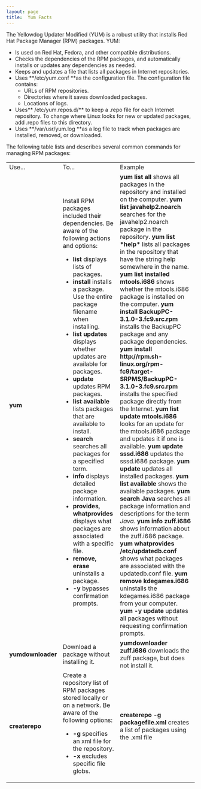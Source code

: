 ```yaml
---
layout: page
title:  Yum Facts
---
```


The Yellowdog Updater Modified (YUM) is a robust utility that installs Red Hat
Package Manager (RPM) packages. YUM:

  * Is used on Red Hat, Fedora, and other compatible distributions. 
  * Checks the dependencies of the RPM packages, and automatically installs or updates any dependencies as needed.
  * Keeps and updates a file that lists all packages in Internet repositories.
  * Uses **/etc/yum.conf **as the configuration file. The configuration file contains:
    * URLs of RPM repositories.
    * Directories where it saves downloaded packages.
    * Locations of logs.
  * Uses** /etc/yum.repos.d/** to keep a .repo file for each Internet repository. To change where Linux looks for new or updated packages, add .repo files to this directory.
  * Uses **/var/usr/yum.log **as a log file to track when packages are installed, removed, or downloaded. 

The following table lists and describes several common commands for managing
RPM packages:

<table>

<tr> <td>Use...</td> <td>To...</td> <td> Example</td>

</tr>

<tr> <td><b>yum</b></td> <td> Install RPM packages included their
dependencies. Be aware of the following actions and options:

<ul>

<li><b>list </b>displays lists of packages.

</li>

<li><b>install </b>installs a package. Use the entire package filename when
installing.

</li>

<li><b>list updates </b>displays whether updates are available for packages.

</li>

<li><b>update </b>updates RPM packages.

</li>

<li><b>list available </b>lists packages that are available to install.

</li>

<li><b>search </b>searches all packages for a specified term.

</li>

<li><b>info </b>displays detailed package information.

</li>

<li><b>provides, whatprovides </b>displays what packages are associated with a
specific file.

</li>

<li><b>remove, erase </b>uninstalls a package.

</li>

<li><b>-y </b>bypasses confirmation prompts.

</li>

</ul> </td> <td><b>yum list all</b> shows all packages in the repository and
installed on the computer.  
<b>yum list javahelp2.noarch</b> searches for the javahelp2.noarch package in
the repository.  
<b>yum list *help*</b> lists all packages in the repository that have the
string help somewhere in the name.  
<b>yum list installed mtools.i686</b> shows whether the mtools.i686 package is
installed on the computer.<b>  
yum install BackupPC-3.1.0-3.fc9.src.rpm </b>installs the BackupPC package and
any package dependencies.  
<b>yum install http://rpm.sh-linux.org/rpm-fc9/target-
SRPMS/BackupPC-3.1.0-3.fc9.src.rpm </b> installs the specified package
directly from the Internet.  
<b>yum list update mtools.i686 </b>looks for an update for the mtools.i686
package and updates it if one is available.  
<b>yum update sssd.i686</b> updates the sssd.i686 package.  
<b>yum update</b> updates all installed packages.  
<b>yum list available</b> shows the available packages.  
<b>yum search Java </b>searches all package information and descriptions for
the term <i>Java</i>.  
<b>yum info zuff.i686</b> shows information about the zuff.i686 package.  
<b>yum whatprovides /etc/updatedb.conf </b>shows what packages are associated
with the updatedb.conf file.  
<b>yum remove kdegames.i686</b> uninstalls the kdegames.i686 package from your
computer.  
<b>yum -y update</b> updates all packages without requesting confirmation
prompts.</td>

</tr>

<tr> <td><b>yumdownloader</b> </td> <td>Download a package without installing
it.</td> <td><b>yumdownloader zuff.i686 </b> downloads the zuff package, but
does not install it.</td>

</tr>

<tr> <td> <b>createrepo</b> </td> <td>Create a repository list of RPM packages
stored locally or on a network. Be aware of the following options:

<ul>

<li><b>-g</b> specifies an xml file for the repository.

</li>

<li><b>-x</b> excludes specific file globs.

</li>

</ul> </td> <td> <b>createrepo -g</b> <b>packagefile.xml </b>creates a list of
packages using the .xml file </td>

</tr> </table>

